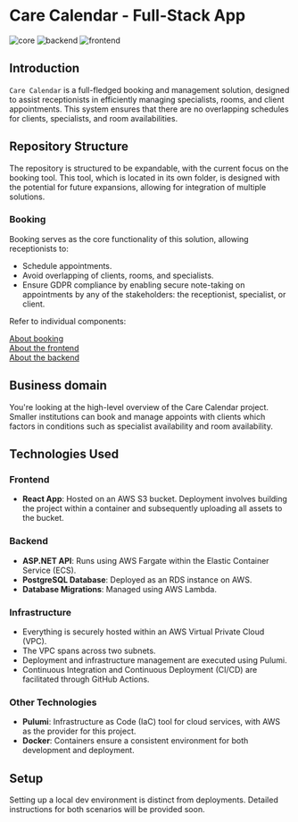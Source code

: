 # Care Calendar - Full-Stack App

![core](https://github.com/stokes-adam/care-calendar/actions/workflows/infra-core.yaml/badge.svg)
![backend](https://github.com/stokes-adam/care-calendar/actions/workflows/backend-infra.yaml/badge.svg)
![frontend](https://github.com/stokes-adam/care-calendar/actions/workflows/frontend-infra.yaml/badge.svg)


## Introduction

`Care Calendar` is a full-fledged booking and management solution, designed to assist receptionists in efficiently managing specialists, rooms, and client appointments. This system ensures that there are no overlapping schedules for clients, specialists, and room availabilities.

## Repository Structure

The repository is structured to be expandable, with the current focus on the booking tool. This tool, which is located in its own folder, is designed with the potential for future expansions, allowing for integration of multiple solutions.

### Booking

Booking serves as the core functionality of this solution, allowing receptionists to:

- Schedule appointments.
- Avoid overlapping of clients, rooms, and specialists.
- Ensure GDPR compliance by enabling secure note-taking on appointments by any of the stakeholders: the receptionist, specialist, or client.

Refer to individual components:

[About booking](booking/README.md)  
[About the frontend](booking/frontend/README.md)  
[About the backend](booking/backend/README.md)  

## Business domain

You're looking at the high-level overview of the Care Calendar project. Smaller institutions can book and manage appoints with clients which factors in conditions such as specialist availability and room availability.

## Technologies Used

### Frontend

- **React App**: Hosted on an AWS S3 bucket. Deployment involves building the project within a container and subsequently uploading all assets to the bucket.

### Backend

- **ASP.NET API**: Runs using AWS Fargate within the Elastic Container Service (ECS).
- **PostgreSQL Database**: Deployed as an RDS instance on AWS.
- **Database Migrations**: Managed using AWS Lambda.

### Infrastructure

- Everything is securely hosted within an AWS Virtual Private Cloud (VPC).
- The VPC spans across two subnets.
- Deployment and infrastructure management are executed using Pulumi.
- Continuous Integration and Continuous Deployment (CI/CD) are facilitated through GitHub Actions.

### Other Technologies

- **Pulumi**: Infrastructure as Code (IaC) tool for cloud services, with AWS as the provider for this project.
- **Docker**: Containers ensure a consistent environment for both development and deployment.

## Setup

Setting up a local dev environment is distinct from deployments. Detailed instructions for both scenarios will be provided soon.

